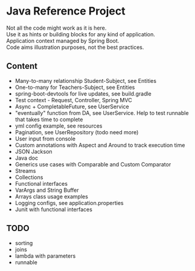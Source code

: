 # Java Reference Project

Not all the code might work as it is here.  
Use it as hints or building blocks for any kind of application.  
Application context managed by Spring Boot.  
Code aims illustration purposes, not the best practices.  

## Content
- Many-to-many relationship Student-Subject, see Entities
- One-to-many for Teachers-Subject, see Entities
- spring-boot-devtools for live updates, see build.gradle
- Test context - Request, Controller, Spring MVC
- Async + CompletableFuture, see UserService
- "eventually" function from DA, see UserService. Help to test runnable that takes time to complete
- yml config example, see resources
- Pagination, see UserRepository (todo need more)
- User input from console
- Custom annotations with Aspect and Around to track execution time
- JSON Jackson
- Java doc
- Generics use cases with Comparable and Custom Comparator
- Streams
- Collections
- Functional interfaces
- VarArgs and String Buffer
- Arrays class usage examples
- Logging configs, see application.properties
- Junit with functional interfaces

## TODO
- sorting
- joins
- lambda with parameters
- runnable